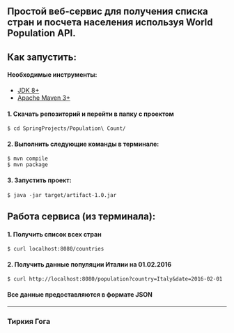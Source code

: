 ## Простой веб-сервис для получения списка стран и посчета населения используя World Population API.

## Как запустить:
#### Необходимые инструменты:
* [JDK 8+](http://www.oracle.com/technetwork/java/javase/downloads/jdk8-downloads-2133151.html)
* [Apache Maven 3+](<https://maven.apache.org/download.cgi>)

#### 1. Скачать репозиторий и перейти в папку с проектом
    $ cd SpringProjects/Population\ Сount/

#### 2. Выполнить следующие команды в терминале:
    $ mvn compile
    $ mvn package
    
#### 3. Запустить проект:
    $ java -jar target/artifact-1.0.jar
    
## Работа сервиса (из терминала):
#### 1. Получить список всех стран
    $ curl localhost:8080/countries
    
#### 2. Получить данные популяции Италии на 01.02.2016
    $ curl http://localhost:8080/population?country=Italy&date=2016-02-01
#### Все данные предоставляются в формате JSON
________________
### Тиркия Гога
